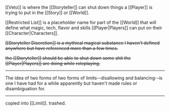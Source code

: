 [[Veto]] is where the [[Storyteller]] can shut down things a [[Player]] is trying to put in the [[Story]] or [[World]].

[[Restricted List]] is a placeholder name for part of the [[World]] that will define what magic, tech, flavor and skills [[Player|Players]] can put on their [[Character|Characters]].

~~[[Storyteller Discretion]] is a mythical magical substance I haven't defined anywhere but have referenced more than a few times.~~

~~the [[Storyteller]] should be able to shut down some shit the [[Player|Players]] are doing while roleplaying.~~

---

The idea of two forms of two forms of limits--disallowing and balancing--is one I have had for a while apparently but haven't made rules or disambiguation for.

---

copied into [[Limit]]. trashed.